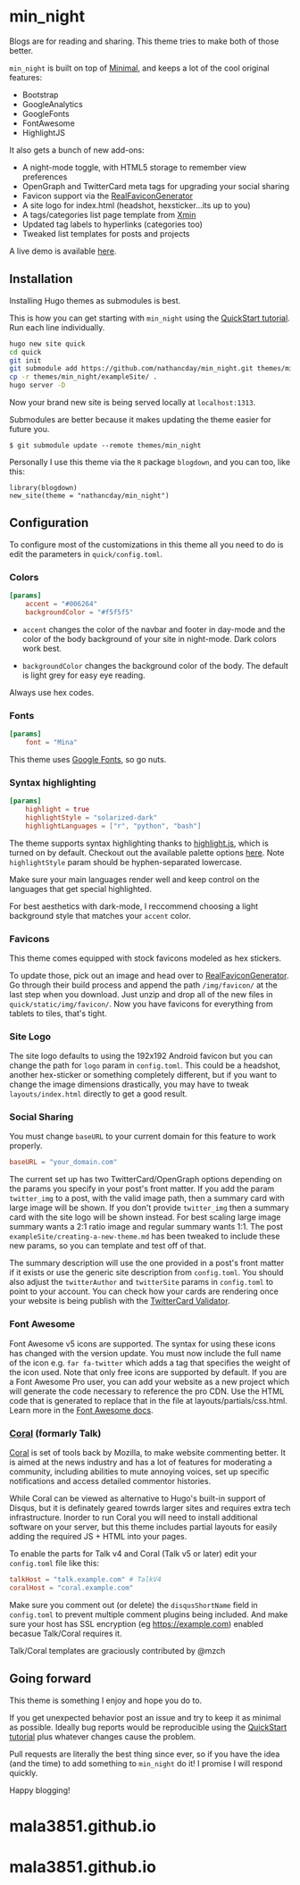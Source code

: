 # min_night

Blogs are for reading and sharing. This theme tries to make both of those better.

`min_night` is built on top of [Minimal](https://github.com/calintat/minimal), and keeps a lot of the cool original features:

- Bootstrap
- GoogleAnalytics
- GoogleFonts
- FontAwesome
- HighlightJS


It also gets a bunch of new add-ons:

- A night-mode toggle, with HTML5 storage to remember view preferences
- OpenGraph and TwitterCard meta tags for upgrading your social sharing
- Favicon support via the [RealFaviconGenerator](https://realfavicongenerator.net/)
- A site logo for index.html (headshot, hexsticker...its up to you)
- A tags/categories list page template from [Xmin](https://github.com/yihui/hugo-xmin)
- Updated tag labels to hyperlinks (categories too)
- Tweaked list templates for posts and projects

A live demo is available [here](https://natedayta.com).

## Installation

Installing Hugo themes as submodules is best.

This is how you can get starting with `min_night` using the [QuickStart tutorial](https://gohugo.io/getting-started/quick-start/). Run each line individually.

```bash
hugo new site quick
cd quick
git init
git submodule add https://github.com/nathancday/min_night.git themes/min_night
cp -r themes/min_night/exampleSite/ .
hugo server -D
```

Now your brand new site is being served locally at `localhost:1313`.

Submodules are better because it makes updating the theme easier for future you.

```
$ git submodule update --remote themes/min_night
```

Personally I use this theme via the `R` package `blogdown`, and you can too, like this:

```
library(blogdown)
new_site(theme = "nathancday/min_night")
```

## Configuration

To configure most of the customizations in this theme all you need to do is edit the parameters in `quick/config.toml`.

### Colors

```toml
[params]
    accent = "#006264"
    backgroundColor = "#f5f5f5"
```

- `accent` changes the color of the navbar and footer in day-mode and the color of the body background of your site in night-mode. Dark colors work best.

- `backgroundColor` changes the background color of the body. The default is light grey for easy eye reading.

Always use hex codes.

### Fonts

```toml
[params]
    font = "Mina"
```

This theme uses [Google Fonts](https://fonts.google.com), so go nuts.


### Syntax highlighting

```toml
[params]
    highlight = true
    highlightStyle = "solarized-dark"
    highlightLanguages = ["r", "python", "bash"]
```

The theme supports syntax highlighting thanks to [highlight.js](https://highlightjs.org), which is turned on by default. Checkout out the available palette options [here](https://highlightjs.org/static/demo/). Note `highlightStyle` param should be hyphen-separated lowercase.

Make sure your main languages render well and keep control on the languages that get special highlighted.

For best aesthetics with dark-mode, I reccommend choosing a light background style that matches your `accent` color. 

### Favicons

This theme comes equipped with stock favicons modeled as hex stickers.

To update those, pick out an image and head over to [RealFaviconGenerator](https://realfavicongenerator.net/). Go through their build process and append the path `/img/favicon/` at the last step when you download. Just unzip and drop all of the new files in `quick/static/img/favicon/`. Now you have favicons for everything from tablets to tiles, that's tight.

### Site Logo

The site logo defaults to using the 192x192 Android favicon but you can change the path for `logo` param in `config.toml`. This could be a headshot, another hex-sticker or something completely different, but if you want to change the image dimensions drastically, you may have to tweak `layouts/index.html` directly to get a good result.

### Social Sharing

You must change `baseURL` to your current domain for this feature to work properly.

```toml
baseURL = "your_domain.com"
```

The current set up has two TwitterCard/OpenGraph options depending on the params you specify in your post's front matter. If you add the param `twitter_img` to a post, with the valid image path, then a summary card with large image will be shown. If you don't provide `twitter_img` then a summary card with the site logo will be shown instead. For best scaling large image summary wants a 2:1 ratio image and regular summary wants 1:1. The post `exampleSite/creating-a-new-theme.md` has been tweaked to include these new params, so you can template and test off of that.

The summary description will use the one provided in a post's front matter if it exists or use the generic site description from `config.toml`. You should also adjust the `twitterAuthor` and `twitterSite` params in `config.toml` to point to your account. You can check how your cards are rendering once your website is being publish with the [TwitterCard Validator](https://cards-dev.twitter.com/validator).

### Font Awesome

Font Awesome v5 icons are supported. The syntax for using these icons has changed with the version update. You must now include the full name of the icon e.g. `far fa-twitter` which adds a tag that specifies the weight of the icon used.  Note that only free icons are supported by default.  If you are a Font Awesome Pro user, you can add your website as a new project which will generate the code necessary to reference the pro CDN.  Use the HTML code that is generated to replace that in the file at layouts/partials/css.html. Learn more in the [Font Awesome docs](https://fontawesome.com/how-to-use/on-the-web/referencing-icons/basic-use).

### [Coral](https://github.com/coralproject/talk) (formarly Talk)


[Coral](https://github.com/coralproject/talk) is set of tools back by Mozilla, to make website commenting better. It is aimed at the news industry and has a lot of features for moderating a community, including abilities to mute annoying voices, set up specific notifications and access detailed commentor histories.

While Coral can be viewed as alternative to Hugo's built-in support of Disqus, but it is definately geared towrds larger sites and requires extra tech infrastructure. Inorder to run Coral you will need to install additional software on your server, but this theme includes partial layouts for easily adding the required JS + HTML into your pages.

To enable the parts for Talk v4 and Coral (Talk v5 or later) edit your `config.toml` file like this:

```toml
talkHost = "talk.example.com" # TalkV4
coralHost = "coral.example.com"
```

Make sure you comment out (or delete) the `disqusShortName` field in `config.toml` to prevent multiple comment plugins being included. And make sure your host has SSL encryption (eg https://example.com) enabled becasue Talk/Coral requires it.

Talk/Coral templates are graciously contributed by @mzch

## Going forward

This theme is something I enjoy and hope you do to.

If you get unexpected behavior post an issue and try to keep it as minimal as possible. Ideally bug reports would be reproducible using the [QuickStart tutorial](https://gohugo.io/getting-started/quick-start/) plus whatever changes cause the problem.

Pull requests are literally the best thing since ever, so if you have the idea (and the time) to add something to `min_night` do it! I promise I will respond quickly.

Happy blogging!

# mala3851.github.io
# mala3851.github.io
